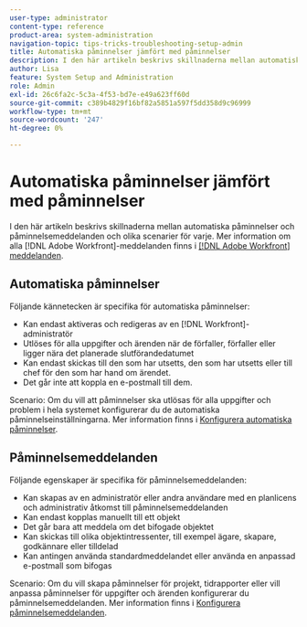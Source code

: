 ```yaml
---
user-type: administrator
content-type: reference
product-area: system-administration
navigation-topic: tips-tricks-troubleshooting-setup-admin
title: Automatiska påminnelser jämfört med påminnelser
description: I den här artikeln beskrivs skillnaderna mellan automatiska påminnelser och påminnelsemeddelanden och olika scenarier för varje.
author: Lisa
feature: System Setup and Administration
role: Admin
exl-id: 26c6fa2c-5c3a-4f53-bd7e-e49a623ff60d
source-git-commit: c389b4829f16bf82a5851a597f5dd358d9c96999
workflow-type: tm+mt
source-wordcount: '247'
ht-degree: 0%

---
```


# Automatiska påminnelser jämfört med påminnelser

I den här artikeln beskrivs skillnaderna mellan automatiska påminnelser och påminnelsemeddelanden och olika scenarier för varje. Mer information om alla [!DNL Adobe Workfront]-meddelanden finns i [[!DNL Adobe Workfront] meddelanden](../../workfront-basics/using-notifications/wf-notifications.md).

## Automatiska påminnelser

Följande kännetecken är specifika för automatiska påminnelser:

* Kan endast aktiveras och redigeras av en [!DNL Workfront]-administratör
* Utlöses för alla uppgifter och ärenden när de förfaller, förfaller eller ligger nära det planerade slutförandedatumet
* Kan endast skickas till den som har utsetts, den som har utsetts eller till chef för den som har hand om ärendet.
* Det går inte att koppla en e-postmall till dem.

Scenario: Om du vill att påminnelser ska utlösas för alla uppgifter och problem i hela systemet konfigurerar du de automatiska påminnelseinställningarna. Mer information finns i [Konfigurera automatiska påminnelser](../../administration-and-setup/manage-workfront/emails/setting-up-automatic-reminders.md).

## Påminnelsemeddelanden

Följande egenskaper är specifika för påminnelsemeddelanden:

* Kan skapas av en administratör eller andra användare med en planlicens och administrativ åtkomst till påminnelsemeddelanden
* Kan endast kopplas manuellt till ett objekt
* Det går bara att meddela om det bifogade objektet
* Kan skickas till olika objektintressenter, till exempel ägare, skapare, godkännare eller tilldelad
* Kan antingen använda standardmeddelandet eller använda en anpassad e-postmall som bifogas

Scenario: Om du vill skapa påminnelser för projekt, tidrapporter eller vill anpassa påminnelser för uppgifter och ärenden konfigurerar du påminnelsemeddelanden. Mer information finns i [Konfigurera påminnelsemeddelanden](../../administration-and-setup/manage-workfront/emails/set-up-reminder-notifications.md).
